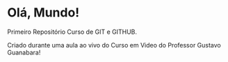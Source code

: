 # Olá, Mundo!
 
 Primeiro Repositório Curso de GIT e GITHUB.
 
 Criado durante uma aula ao vivo do Curso em Video do Professor Gustavo Guanabara!
